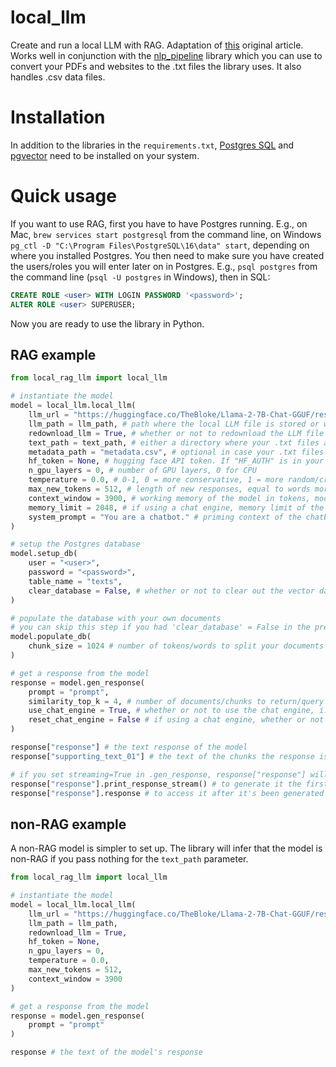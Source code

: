 # local_llm
Create and run a local LLM with RAG. Adaptation of [this](https://docs.llamaindex.ai/en/stable/examples/low_level/oss_ingestion_retrieval.html) original article. Works well in conjunction with the [nlp_pipeline](https://github.com/dhopp1/nlp_pipeline) library which you can use to convert your PDFs and websites to the .txt files the library uses. It also handles .csv data files.

# Installation
In addition to the libraries in the `requirements.txt`, [Postgres SQL](https://www.postgresql.org/) and [pgvector](https://github.com/pgvector/pgvector) need to be installed on your system.

# Quick usage
If you want to use RAG, first you have to have Postgres running. E.g., on Mac, `brew services start postgresql` from the command line, on Windows `pg_ctl -D "C:\Program Files\PostgreSQL\16\data" start`, depending on where you installed Postgres. You then need to make sure you have created the users/roles you will enter later on in Postgres. E.g., `psql postgres` from the command line (`psql -U postgres` in Windows), then in SQL:

```SQL
CREATE ROLE <user> WITH LOGIN PASSWORD '<password>';ALTER ROLE <user> SUPERUSER;
```

Now you are ready to use the library in Python. 

## RAG example

```python
from local_rag_llm import local_llm

# instantiate the model
model = local_llm.local_llm(
	llm_url = "https://huggingface.co/TheBloke/Llama-2-7B-Chat-GGUF/resolve/main/llama-2-7b-chat.Q4_K_M.gguf", # the URL of the particular LLM you want to use. If you have the model locally you don't need to pass this
	llm_path = llm_path, # path where the local LLM file is stored or will be downloaded to
	redownload_llm = True, # whether or not to redownload the LLM file
	text_path = text_path, # either a directory where your .txt files are stored, or a list of absolute paths to the .txt files 
	metadata_path = "metadata.csv", # optional in case your .txt files have more metadata about them
	hf_token = None, # hugging face API token. If "HF_AUTH" is in your environment, you don't need to pass	n_gpu_layers = 0, # number of GPU layers, 0 for CPU	temperature = 0.0, # 0-1, 0 = more conservative, 1 = more random/creative	max_new_tokens = 512, # length of new responses, equal to words more or less	context_window = 3900, # working memory of the model in tokens, model-dependent but max is usually around 4k
	memory_limit = 2048, # if using a chat engine, memory limit of the chat engine
	system_prompt = "You are a chatbot." # priming context of the chatbot
)

# setup the Postgres database
model.setup_db(
	user = "<user>",
	password = "<password>",
	table_name = "texts",
	clear_database = False, # whether or not to clear out the vector database
)

# populate the database with your own documents
# you can skip this step if you had 'clear_database' = False in the previous step and the vector db has previously been populated
model.populate_db(
	chunk_size = 1024 # number of tokens/words to split your documents into
)

# get a response from the model
response = model.gen_response(
	prompt = "prompt",
	similarity_top_k = 4, # number of documents/chunks to return/query alongside the prompt
	use_chat_engine = True, # whether or not to use the chat engine, i.e., have a short-term memory of your chat history
	reset_chat_engine = False # if using a chat engine, whether or not to reset its memory
)

response["response"] # the text response of the model
response["supporting_text_01"] # the text of the chunks the response is largely based on plus its metadata

# if you set streaming=True in .gen_response, response["response"] will be the streaming agent, not the text response
response["response"].print_response_stream() # to generate it the first time
response["response"].response # to access it after it's been generated
```

## non-RAG example
A non-RAG model is simpler to set up. The library will infer that the model is non-RAG if you pass nothing for the `text_path` parameter.

```python
from local_rag_llm import local_llm

# instantiate the model
model = local_llm.local_llm(
	llm_url = "https://huggingface.co/TheBloke/Llama-2-7B-Chat-GGUF/resolve/main/llama-2-7b-chat.Q4_K_M.gguf",
	llm_path = llm_path,
	redownload_llm = True,
	hf_token = None,	n_gpu_layers = 0,	temperature = 0.0,	max_new_tokens = 512,	context_window = 3900
)

# get a response from the model
response = model.gen_response(
	prompt = "prompt"
)

response # the text of the model's response

```